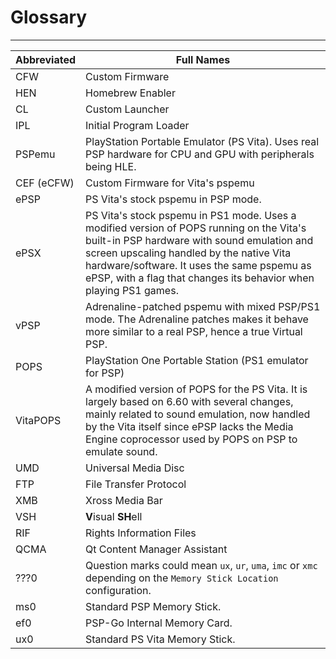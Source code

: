 # Glossary
---

| Abbreviated | Full Names                                                                                                                                                                                                                                                                                             |
|-------------|--------------------------------------------------------------------------------------------------------------------------------------------------------------------------------------------------------------------------------------------------------------------------------------------------------|
| CFW         | Custom Firmware                                                                                                                                                                                                                                                                                        |
| HEN         | Homebrew Enabler                                                                                                                                                                                                                                                                                       |
| CL          | Custom Launcher                                                                                                                                                                                                                                                                                        |
| IPL         | Initial Program Loader                                                                                                                                                                                                                                                                                 |
| PSPemu      | PlayStation Portable Emulator (PS Vita). Uses real PSP hardware for CPU and GPU with peripherals being HLE.                                                                                                                                                                                            |
| CEF (eCFW)  | Custom Firmware for Vita's pspemu                                                                                                                                                                                                                                                                      |
| ePSP        | PS Vita's stock pspemu in PSP mode.                                                                                                                                                                                                                                                                    |
| ePSX        | PS Vita's stock pspemu in PS1 mode. Uses a modified version of POPS running on the Vita's built-in PSP hardware with sound emulation and screen upscaling handled by the native Vita hardware/software. It uses the same pspemu as ePSP, with a flag that changes its behavior when playing PS1 games. |
| vPSP        | Adrenaline-patched pspemu with mixed PSP/PS1 mode. The Adrenaline patches makes it behave more similar to a real PSP, hence a true Virtual PSP.                                                                                                                                                        |
| POPS        | PlayStation One Portable Station (PS1 emulator for PSP)                                                                                                                                                                                                                                                |
| VitaPOPS    | A modified version of POPS for the PS Vita. It is largely based on 6.60 with several changes, mainly related to sound emulation, now handled by the Vita itself since ePSP lacks the Media Engine coprocessor used by POPS on PSP to emulate sound.                                                    |
| UMD         | Universal Media Disc                                                                                                                                                                                                                                                                                   |
| FTP         | File Transfer Protocol                                                                                                                                                                                                                                                                                 |
| XMB         | Xross Media Bar                                                                                                                                                                                                                                                                                        |
| VSH         | **V**isual **SH**ell                                                                                                                                                                                                                                                                                           |
| RIF         | Rights Information Files                                                                                                                                                                                                                                                                               |
| QCMA        | Qt Content Manager Assistant                                                                                                                                                                                                                                                                           |
| ???0        | Question marks could mean `ux`, `ur`, `uma`, `imc` or `xmc` depending on the `Memory Stick Location` configuration.                                                                                                                                                                                    |
| ms0         | Standard PSP Memory Stick.                                                                                                                                                                                                                                                                             |
| ef0         | PSP-Go Internal Memory Card.                                                                                                                                                                                                                                                                           |
| ux0         | Standard PS Vita Memory Stick.                                                                                                                                                                                                                                                                         |
